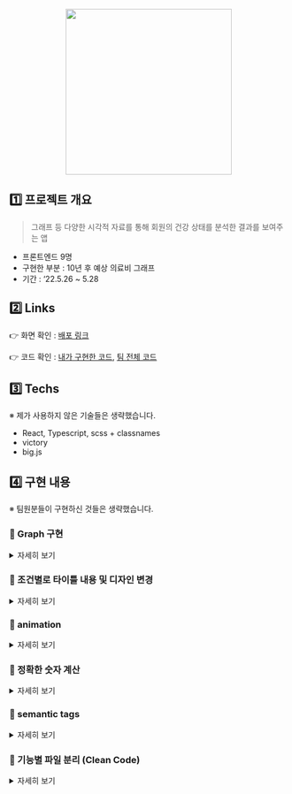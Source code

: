 <p align='center'>
<img src="https://github.com/katej927/Algorithm/assets/69146527/a51d84a8-f14a-4410-a2c3-fead73faed75" width="300"></img>
<p>

## 1️⃣ 프로젝트 개요

> 그래프 등 다양한 시각적 자료를 통해 회원의 건강 상태를 분석한 결과를 보여주는 앱
> 
- 프론트엔드 9명
- 구현한 부분 : 10년 후 예상 의료비 그래프
- 기간 : ‘22.5.26 ~ 5.28

## 2️⃣ Links

👉 화면 확인 : [배포 링크](https://health-care-app-team1.netlify.app/)

👉 코드 확인 : [내가 구현한 코드](https://github.com/katej927/health-care-app/tree/main/src/app/healthResult/costPredictionGraph), [팀 전체 코드](https://github.com/katej927/health-care-app/tree/main)

## 3️⃣ Techs

※ 제가 사용하지 않은 기술들은 생략했습니다.

- React, Typescript, scss + classnames
- victory
- big.js

## 4️⃣ 구현 내용

※ 팀원분들이 구현하신 것들은 생략했습니다.

### 🔹 Graph 구현
<details>
    <summary>자세히 보기</summary>

<br/>

> `Victory` 라이브러리 		(`Chart`, `Axis`, `Bar`, `Line`, `Scatter`, `Label` 활용)

- 코드

    👉 [실제 코드 보기](https://github.com/wanted-pre-onboarding-FE-01/health-care-app/blob/main/src/app/healthResult/costPredictionGraph/index.tsx)
    
    ```tsx
    		<VictoryChart domainPadding={{ x: 40 }}>
            <VictoryAxis {...GRAPH_OPTIONS.axis} />
            <VictoryBar data={data} style={{ data: { fill: ({ datum }) => datum.fill.bar } }} {...GRAPH_OPTIONS.bar} />
            <VictoryLine data={data} {...GRAPH_OPTIONS.line} />
            {isShowScatter && (
              <VictoryScatter
                data={data}
                labels={({ datum }) => convertNumToUnit(datum.y)}
                style={{
                  data: { fill: ({ datum }) => datum.fill.scatter, stroke: COLORS.$GREY_02, strokeWidth: 2 },
                }}
                labelComponent={
                  <VictoryLabel
                    dy={-20}
                    style={[
                      {
                        fill: ({ datum }) => datum.fill.label,
                        fontSize: 18,
                        fontFamily: FONT_FAMILY,
                        fontWeight: FONT_WEIGHT.$SEMI_BOLD,
                      },
                    ]}
                  />
                }
                {...GRAPH_OPTIONS.scatter}
              />
            )}
          </VictoryChart>
    ```
  
</details>
              
              

            
### 🔹 조건별로 타이틀 내용 및 디자인 변경
<details>
  <summary>자세히 보기</summary>

<br/>

> * 금액이 많으면 ’00원 많아요’ 빨강 텍스트
> * 금액이 적으면 ‘00원 적어요‘ 파랑 텍스트
> * 동일하면 ‘현재와 같아요＇검정 텍스트

- UI
    
    ![](https://velog.velcdn.com/images/katej927/post/fc9d4745-b942-400a-8db2-213e551cbc0d/image.png)

    
- 코드

    👉 [실제 코드 보기](https://github.com/wanted-pre-onboarding-FE-01/health-care-app/tree/main/src/app/healthResult/costPredictionGraph)
    
    ```tsx
    // ./src/app/healthResult/costPredictionGraph/_shared/utils.ts
    export const compareCost = (curCost: Big, afterCost: number) => {
      const result = curCost.minus(afterCost).toNumber();
      if (result > 0) return { txt: ['현재 보다', `${convertNumToUnit(result)}원 적어요`], costStatus: 'less' };
      if (result < 0)
        return { txt: ['현재 보다', `${convertNumToUnit(new Big(result).abs().toNumber())}원 많아요`], costStatus: 'more' };
      return { txt: ['현재와', `같아요`], costStatus: 'same' };
    };
    
    // ./src/app/healthResult/costPredictionGraph/index.tsx
    const { txt, costStatus } = compareCost(currentCost, after10yrsCost);
    (... 생략)
    <mark className={cn(styles.comparedResult, styles[costStatus])}>{txt[1]}</mark>
    ```
    
    ```scss
    // ./src/app/healthResult/costPredictionGraph/costPredictionGraph.module.scss
    .comparedResult {
    
        (... 생략)
    
        &.less {
          color: colors.$BLUE;
        }
    
        &.more {
          color: colors.$ORANGE;
        }
    
        &.same {
          color: colors.$BLACK;
        }
      }
    ```

</details>

            
### 🔹 animation
<details>
  <summary>자세히 보기</summary>

  - 적용된 곳: Graph bar / line / number label, Text Hightlight

- 구현 방법: `victory.js`의 `animate`, `css`의 `animation` / `@keyframes to` / `background` 등
- 코드
    - 그래프

        👉 [실제 코드 보기](https://github.com/wanted-pre-onboarding-FE-01/health-care-app/blob/main/src/app/healthResult/costPredictionGraph/_shared/graphOptions.ts)
        
        ```tsx
        export const GRAPH_OPTIONS = {
          (...생략)
          bar: {
            (...생략)
            animate: {
              duration: 500,
              onLoad: { duration: 1000 },
            },
          },
          line: {
            (...생략)
            animate: { duration: 0, onLoad: { duration: 3000 } },
          },
          (...생략)
        };
        ```
        
    - css
        
        👉 [실제 코드 보기](https://github.com/wanted-pre-onboarding-FE-01/health-care-app/blob/main/src/app/healthResult/costPredictionGraph/costPredictionGraph.module.scss)
        
        ```scss
        .notice {
          (...생략)
        
          .comparedResult {
        
            (...생략)
        
            background: linear-gradient(90deg, colors.$THEME 50%, rgba(255, 255, 255, 0%) 50%);
            background-color: none;
            background-position: 100% 0;
            background-size: 200% 100%;
            animation: 1.5s highlight 1.5s 1 normal forwards;
        
            (...생략)
          }
        
          @keyframes highlight {
            to {
              background-position: 0 0;
            }
          }
        ```

</details>

                
### 🔹 정확한 숫자 계산

<details>
  <summary>자세히 보기</summary>

<br/>

> `big.js` 활용 (선택 이유: `bignumber.js` 보다 작고 단순)
> 

- 코드

    👉 [자세히 보기](https://github.com/wanted-pre-onboarding-FE-01/health-care-app/blob/main/src/app/healthResult/costPredictionGraph/_shared/utils.ts)
    
    ```tsx
    export const compareCost = (curCost: Big, afterCost: number) => {
      (...생략)
      return { txt: ['현재 보다', `${convertNumToUnit(new Big(result).abs().toNumber())}원 많아요`], costStatus: 'more' };
      (...생략)
    };
    ```

</details>

            
### 🔹 semantic tags
<details>
  <summary>자세히 보기</summary>

<br/>

> `article` (컴포넌트), `h3` (강조 구문), `mark` (highlight)
> 
  
- 코드

    👉 [자세히 보기](https://github.com/wanted-pre-onboarding-FE-01/health-care-app/blob/main/src/app/healthResult/costPredictionGraph/index.tsx)
    
    ```html
        <article>
          <h3 className={styles.notice}>
            (...생략)
            <mark className={cn(styles.comparedResult, styles[costStatus])}>{txt[1]}</mark>
          </h3>
          (...생략)
        </article>
    ```

</details>

            
### 🔹 기능별 파일 분리 (Clean Code)
<details>
  <summary>자세히 보기</summary>

<br/>

Clean Code를 위해 기능 단위로 쪼개어 파일을 분리한다. 

ex. UI를 담당할 파일, styles 파일, 기타 폴더(_shared: utils, graphOptions 등)

</details>

